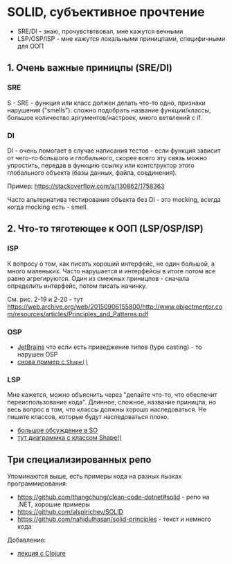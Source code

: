 SOLID, субъективное прочтение 
=============================

- SRE/DI - знаю, прочувствтвовал, мне кажутся вечными
- LSP/OSP/ISP - мне кажутся локальными приницпами, специфичными для OOП

## 1. Очень важные приницпы (SRE/DI)


### SRE

S - SRE - функция или класс должен делать что-то одно, признаки нарушения ("smells"): сложно подобрать название функции/классы, большое количество аргументов/настроек, много ветвлений с if. 

### DI

DI - очень помогает в случае написания тестов - если функция зависит от чего-то большого и глобального,
скорее всего эту связь можно упростить, передав в функцию ссылку или контструктор этого глобального объекта (базы данных, файла, соединения). 

Пример: https://stackoverflow.com/a/130862/1758363

Часто альтернатива тестирования объекта без DI - это mocking, всегда когда mocking есть - smell. 

##  2. Что-то тяготеющее к ООП (LSP/OSP/ISP)

### ISP

К вопросу о том, как писать хороший интерфейс, не один большой, а много маленьких. 
Часто нарушается и интерфейсы в итоге потом все равно агрегируются. Один из смежных приницпов - сначала определить интерфейс, потом писать начинку.

См. рис. 2-19 и 2-20 - тут  https://web.archive.org/web/20150906155800/http://www.objectmentor.com/resources/articles/Principles_and_Patterns.pdf  

### OSP 

- [JetBrains](https://blog.jetbrains.com/upsource/2015/08/31/what-to-look-for-in-a-code-review-solid-principles-2/)
что если есть приведжение типов (type casting) - то нарушен OSP
- [снова пример с `Shape()`](http://joelabrahamsson.com/a-simple-example-of-the-openclosed-principle/)

### LSP

Мне кажется, можно объяснить через "делайте что-то, что обеспечит переиспользование кода". Длинное, сложное, название приницпа, но весь вопрос в том, что классы должны хорошо наследоваться. Не пишите классов, которые будут наследоваться плохо. 

- [большое обсуждение в SO](https://stackoverflow.com/questions/56860/what-is-an-example-of-the-liskov-substitution-principle)
- [тут диаграммка с классом Shape()](https://github.com/alspirichev/SOLID#the-liskov-substitution-principle-lsp)

## Три специализированных репо

Упоминаются выше, есть примеры кода на разных яызках программирования:

- <https://github.com/thangchung/clean-code-dotnet#solid> - репо на .NET, хорошие примеры
- <https://github.com/alspirichev/SOLID>
- <https://github.com/nahidulhasan/solid-principles> - текст и немного кода
  
Добавление:

- [лекция с Clojure](https://www.infoq.com/presentations/SOLID-Clojure/#downloadPdf/)

